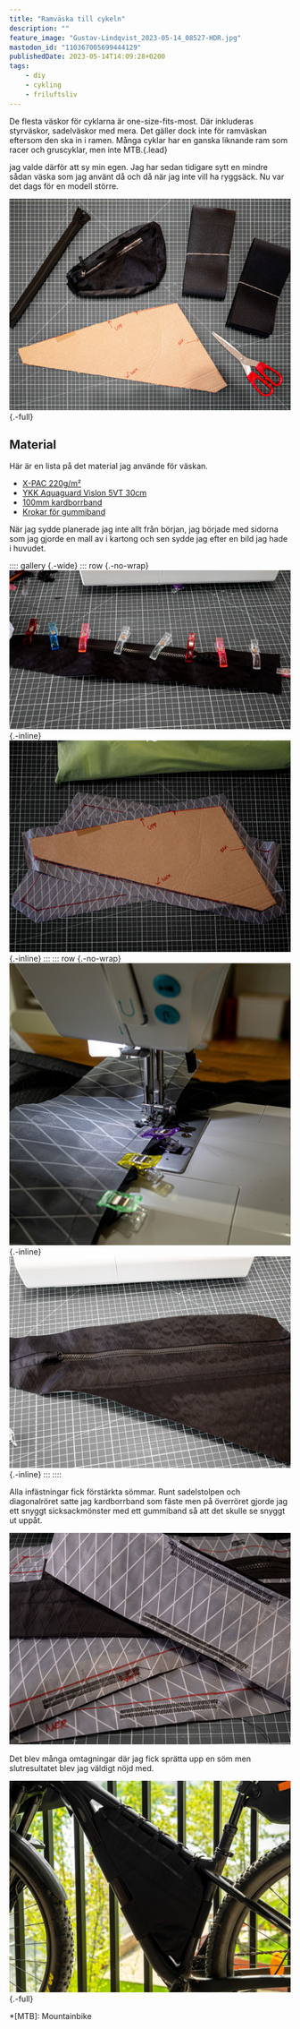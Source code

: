 ```yaml
---
title: "Ramväska till cykeln"
description: ""
feature_image: "Gustav-Lindqvist_2023-05-14_08527-HDR.jpg"
mastodon_id: "110367005699444129"
publishedDate: 2023-05-14T14:09:28+0200
tags:
    - diy
    - cykling
    - friluftsliv
---
```


De flesta väskor för cyklarna är one-size-fits-most. Där inkluderas styrväskor, sadelväskor med mera. Det gäller dock inte för ramväskan eftersom den ska in i ramen. Många cyklar har en ganska liknande ram som racer och gruscyklar, men inte MTB.{.lead}

jag valde därför att sy min egen. Jag har sedan tidigare sytt en mindre sådan väska som jag använt då och då när jag inte vill ha ryggsäck. Nu var det dags för en modell större.

![Bild på tyger och material för väsktillverkning](Gustav-Lindqvist_2023-05-13_08501.jpg){.-full}

## Material

Här är en lista på det material jag använde för väskan.

* [X-PAC 220g/m²][Friluftstyger - X-PAC220]
* [YKK Aquaguard Vislon 5VT 30cm][Extremtextil - YKK Aquaguard 5VT]
* [100mm kardborrband][Friluftstyger - Kardborrband]
* [Krokar för gummiband][Extremtextil - Pack hook for 3mm cord]

När jag sydde planerade jag inte allt från början, jag började med sidorna som jag gjorde en mall av i kartong och sen sydde jag efter en bild jag hade i huvudet.

:::: gallery {.-wide}
::: row {.-no-wrap}
![En dragkedja med klämmor som håller fast den på en tygbit](Gustav-Lindqvist_2023-05-13_08510.jpg){.-inline}
![En mall av kartong som ligger påe n utklippt tygbit](Gustav-Lindqvist_2023-05-13_08505.jpg){.-inline}
:::
::: row {.-no-wrap}
![En symaskin som syr på en svar tygbit](Gustav-Lindqvist_2023-05-13_08518.jpg){.-inline}
![En färdig sida med dragkedja](Gustav-Lindqvist_2023-05-13_08512.jpg){.-inline}
:::
::::

Alla infästningar fick förstärkta sömmar. Runt sadelstolpen och diagonalröret satte jag kardborrband som fäste men på överröret gjorde jag ett snyggt sicksackmönster med ett gummiband så att det skulle se snyggt ut uppåt.

![Tygstycken med flera sicksacksömmar vid kanterna](Gustav-Lindqvist_2023-05-13_08516.jpg "Förstärkta sömmar för alla infästningar")

Det blev många omtagningar där jag fick sprätta upp en söm men slutresultatet blev jag väldigt nöjd med.

![Ramväskan monterad i ramen på cykeln](Gustav-Lindqvist_2023-05-14_08527-HDR.jpg){.-full}

*[MTB]: Mountainbike

[Friluftstyger - X-PAC220]: https://www.friluftstyger.se/sv/material/tyger/x-pac/tyg-tpac220.html
[Friluftstyger - Kardborrband]: https://www.friluftstyger.se/sv/material/rep-och-snoren/kardborreband/kardborreband-kb-3.html
[Extremtextil - YKK Aquaguard 5VT]: https://www.extremtextil.de/en/aquaguard-vislon-5vt-one-way-non-separating-30cm.html
[Extremtextil - Pack hook for 3mm cord]: https://www.extremtextil.de/en/pack-hook-for-3mm-cord-with-webbing-attachment.html